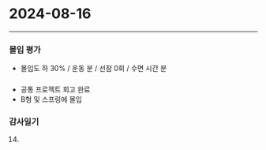 # 2024-08-16

---

### 몰입 평가
- 몰입도 하 30% / 운동 분 / 선잠 0회 / 수면 시간 분

### 
- 공통 프로젝트 회고 완료
- B형 및 스프링에 몰입

### 감사일기
14. 


  
